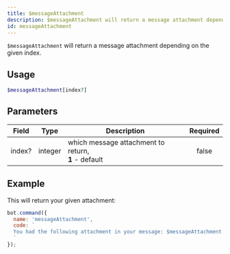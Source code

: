 ```yaml
---
title: $messageAttachment 
description: $messageAttachment will return a message attachment depending on the given index.
id: messageAttachment
---
```


`$messageAttachment` will return a message attachment depending on the given index.

## Usage

```php
$messageAttachment[index?]
```

## Parameters 


| Field  | Type    | Description                                                | Required |
| ------ | ------- | ---------------------------------------------------------- |:--------:|
| index? | integer | which message attachment to return, <br /> **1** - default |    false    |


## Example

This will return your given attachment:

```javascript
bot.command({
  name: 'messageAttachment',
  code: `
  You had the following attachment in your message: $messageAttachment
  `
});
```
